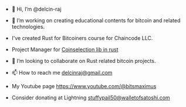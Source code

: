 - 👋 Hi, I’m @delcin-raj
- 👀 I’m working on creating educational contents for bitcoin and related technologies.
- I've created Rust for Bitcoiners course for Chaincode LLC.
- Project Manager for [Coinselection lib in rust](https://github.com/Bitshala-Incubator/rust-coinselect)
- 💞️ I’m looking to collaborate on Rust related bitcoin projects.
- 📫 How to reach me delcinraj@gmail.com
- My Youtube page https://www.youtube.com/@bitsmaximus

- Consider donating at Lightning stuffypail50@walletofsatoshi.com

<!---
delcin-raj/delcin-raj is a ✨ special ✨ repository because its `README.md` (this file) appears on your GitHub profile.
You can click the Preview link to take a look at your changes.
--->
